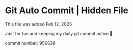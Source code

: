 # Git Auto Commit | Hidden File

This file was added Feb 12, 2025

Just for fun and keeping my daily git commit active 🤪

commit number: 950639
